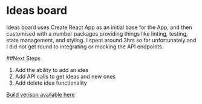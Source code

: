 # Ideas board

Ideas board uses Create React App as an initial base for the App, and then customised with a number packages providing things like linting, testing, state management, and styling. I spent around 3hrs so far unfortunately and I did not get round to integrating or mocking the API endpoints.

##Next Steps 
1. Add the ability to add an idea
2. Add API calls to get ideas and new ones
3. Add delete idea functionality

[Build verison available here](https://flamboyant-fermi-8d27f0.netlify.com/)


